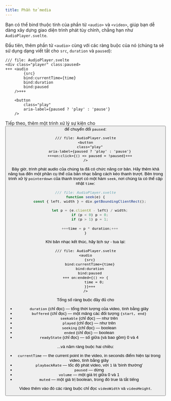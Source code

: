 ```yaml
---
title: Phần tử media
---
```


Bạn có thể bind thuộc tính của phần tử `<audio>` và `<video>`, giúp bạn dễ dàng xây dựng giao diện trình phát tùy chỉnh, chẳng hạn như `AudioPlayer.svelte`.

Đầu tiên, thêm phần tử `<audio>` cùng với các ràng buộc của nó (chúng ta sẽ sử dụng dạng viết tắt cho `src`, `duration` và `paused`):

```svelte
/// file: AudioPlayer.svelte
<div class="player" class:paused>
+++	<audio
		{src}
		bind:currentTime={time}
		bind:duration
		bind:paused
	/>+++

	<button
		class="play"
		aria-label={paused ? 'play' : 'pause'}
	/>
```

Tiếp theo, thêm một trình xử lý sự kiện cho <button> để chuyển đổi `paused`:

```svelte
/// file: AudioPlayer.svelte
<button
	class="play"
	aria-label={paused ? 'play' : 'pause'}
	+++on:click={() => paused = !paused}+++
/>
```

Bây giờ, trình phát audio của chúng ta đã có chức năng cơ bản. Hãy thêm khả năng tua đến một phần cụ thể của bản nhạc bằng cách kéo thanh trượt. Bên trong trình xử lý `pointerdown` của thanh trượt có một hàm `seek`, nơi chúng ta có thể cập nhật `time`:

```js
/// file: AudioPlayer.svelte
function seek(e) {
	const { left, width } = div.getBoundingClientRect();

	let p = (e.clientX - left) / width;
	if (p < 0) p = 0;
	if (p > 1) p = 1;

	+++time = p * duration;+++
}
```

Khi bản nhạc kết thúc, hãy lịch sự - tua lại:

```svelte
/// file: AudioPlayer.svelte
<audio
	{src}
	bind:currentTime={time}
	bind:duration
	bind:paused
+++	on:ended={() => {
		time = 0;
	}}+++
/>
```

Tổng số ràng buộc đầy đủ cho <audio> và <video> như sau - bảy ràng buộc _chỉ đọc_...

- `duration` (chỉ đọc) — tổng thời lượng của video, tính bằng giây
- `buffered`  (chỉ đọc) — một mảng các đối tượng `{start, end}`
- `seekable` (chỉ đọc) — như trên
- `played` (chỉ đọc) — như trên
- `seeking` (chỉ đọc) — boolean
- `ended` (chỉ đọc) — boolean
- `readyState` (chỉ đọc) — số giữa (và bao gồm) 0 và 4

...và năm ràng buộc hai chiều:

- `currentTime` — the current point in the video, in seconds điểm hiện tại trong video, tính bằng giây
- `playbackRate` — tốc độ phát video, với `1` là 'bình thường'
- `paused` — dừng
- `volume` — một giá trị giữa 0 và 1
- `muted` — một giá trị boolean, trong đó true là tắt tiếng

Video thêm vào đó các ràng buộc chỉ đọc `videoWidth` và `videoHeight`.
